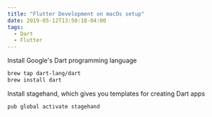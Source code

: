 ```yaml
---
title: "Flutter Development on macOs setup"
date: 2019-05-12T13:50:18-04:00
tags:
  - Dart
  - Flutter
---
```


Install Google's Dart programming language

```bash
brew tap dart-lang/dart
brew install dart
```

Install stagehand, which gives you templates for creating Dart apps

```bash
pub global activate stagehand
```
